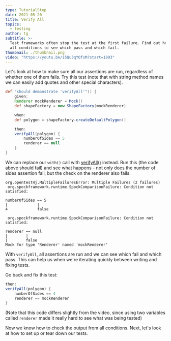 ```yaml
---
type: TutorialStep
date: 2021-05-20
title: Verify All
topics:
  - testing
author: tg
subtitle: >-
  Test frameworks often stop the test at the first failure. Find out how to run
  all conditions to see which pass and which fail.
thumbnail: ./thumbnail.png
video: "https://youtu.be/i5Qu3qYOfsM?start=1893"
---
```


Let's look at how to make sure all our assertions are run, regardless of whether one of them fails. Try this test (note that with string method names we can easily add quotes and other special characters).

```groovy
def "should demonstrate 'verifyAll'"() {
    given:
    Renderer mockRenderer = Mock()
    def shapeFactory = new ShapeFactory(mockRenderer)

    when:
    def polygon = shapeFactory.createDefaultPolygon()

    then:
    verifyAll(polygon) {
        numberOfSides == 5
        renderer == null
    }
}
```

We can replace our `with()` call with [verifyAll()](https://spockframework.org/spock/docs/2.0/all_in_one.html#_using_verifyall_to_assert_multiple_expectations_together) instead. Run this (the code above should fail) and see what happens - not only does the number of sides assertion fail, but the check on the renderer also fails.

```
org.opentest4j.MultipleFailuresError: Multiple Failures (2 failures)
 org.spockframework.runtime.SpockComparisonFailure: Condition not satisfied:

numberOfSides == 5
|             |
4             false

 org.spockframework.runtime.SpockComparisonFailure: Condition not satisfied:

renderer == null
|        |
|        false
Mock for type 'Renderer' named 'mockRenderer'
```

With `verifyAll`, all assertions are run and we can see which fail and which pass. This can help us when we're iterating quickly between writing and fixing tests.

Go back and fix this test:

```groovy
then:
verifyAll(polygon) {
    numberOfSides == 4
    renderer == mockRenderer
}
```

(Note that this code differs slightly from the video, since using two variables called `renderer` made it really hard to see what was being tested)

Now we know how to check the output from all conditions. Next, let's look at how to set up or tear down our tests.
